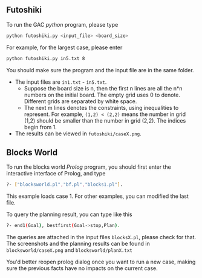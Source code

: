 ## Futoshiki
To run the GAC *python* program, please type

```bash
python futoshiki.py <input_file> <board_size>
```

For example, for the largest case, please enter

```bash
python futoshiki.py in5.txt 8
```

You should make sure the program and the input file are in the same folder.

* The input files are `in1.txt` - `in5.txt`.
    - Suppose the board size is n, then the first n lines are all the n*n numbers on the initial board. The empty grid uses 0 to denote. Different grids are separated by white space.
    - The next m lines denotes the constraints, using inequalities to represent. For example, `(1,2) < (2,2)` means the number in grid (1,2) should be smaller than the number in grid (2,2). The indices begin from 1.
* The results can be viewed in `futoshiki/caseX.png`.

## Blocks World
To run the blocks world *Prolog* program, you should first enter the interactive interface of Prolog, and type

```bash
?- ["blocksworld.pl","bf.pl","blocks1.pl"].
```

This example loads case 1. For other examples, you can modified the last file.

To query the planning result, you can type like this

```bash
?- end1(Goal), bestfirst(Goal->stop,Plan).
```

The queries are attached in the input files `blocksX.pl`, please check for that. The screenshots and the planning results can be found in `blocksworld/caseX.png` and `blocksworld/planX.txt`

You'd better reopen prolog dialog once you want to run a new case, making sure the previous facts have no impacts on the current case.